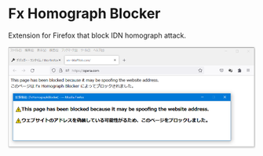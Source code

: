 # Fx Homograph Blocker
 Extension for Firefox that block IDN homograph attack.
  
 ![screenshot](screenshot.png "screenshot")
